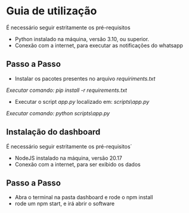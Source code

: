 # Guia de utilização

É necessário seguir estritamente os pré-requisitos

- Python instalado na máquina, versão 3.10, ou superior.
- Conexão com a internet, para executar as notificações do whatsapp

## Passo a Passo

- Instalar os pacotes presentes no arquivo *requiriments.txt*

*Executar comando: pip install -r requirements.txt*

- Executar o script *app.py* localizado em: *scripts\app.py*

*Executar comando: python scripts\app.py*


## Instalação do dashboard

É necessário seguir estritamente os pré-requisitos´
- NodeJS instalado na máquina, versão 20.17
- Conexão com a internet, para ser exibido os dados

## Passo a Passo

- Abra o terminal na pasta dashboard e rode o npm install
- rode um npm start, e irá abrir o software


